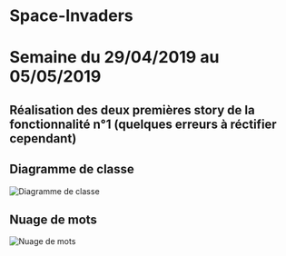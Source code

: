 # Space-Invaders
# Semaine du 29/04/2019 au 05/05/2019

## Réalisation des deux premières story de la fonctionnalité n°1 (quelques erreurs à réctifier cependant)

## Diagramme de classe
![Diagramme de classe](![DiagrammeDeClasse06_05_2019](https://user-images.githubusercontent.com/49199936/57296368-2a316e80-70cd-11e9-873c-e0501af9c9be.png))

## Nuage de mots
![Nuage de mots](C:/Users/Utilisateur/Documents/Cours/Semestre2/NuageDeMots06_05_2019.png)
